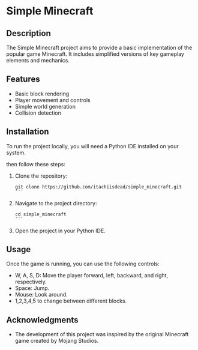 # Simple Minecraft

## Description

The Simple Minecraft project aims to provide a basic implementation of the popular game Minecraft. It includes simplified versions of key gameplay elements and mechanics.

## Features

- Basic block rendering
- Player movement and controls
- Simple world generation
- Collision detection


## Installation
  
To run the project locally, you will need a Python IDE installed on your system.

then follow these steps:
1. Clone the repository:

   ````shell
   git clone https://github.com/itachiisdead/simple_minecraft.git
   ```

2. Navigate to the project directory:

   ````shell
   cd simple_minecraft
   ```

3. Open the project in your Python IDE.


## Usage

Once the game is running, you can use the following controls:

- W, A, S, D: Move the player forward, left, backward, and right, respectively.
- Space: Jump.
- Mouse: Look around.
- 1,2,3,4,5 to change between different blocks.

## Acknowledgments

- The development of this project was inspired by the original Minecraft game created by Mojang Studios.
